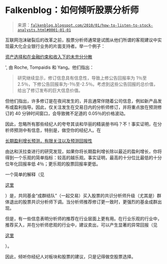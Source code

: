 <!--yml

category: 未分类

日期：2024-05-12 21:39:25

-->

# Falkenblog：如何倾听股票分析师

> 来源：[`falkenblog.blogspot.com/2010/01/how-to-listen-to-stock-analysts.html#0001-01-01`](http://falkenblog.blogspot.com/2010/01/how-to-listen-to-stock-analysts.html#0001-01-01)

互联网泡沫破裂后的改革之前，股票分析师通常是试图从他们所谓的客观建议中实现最大化企业银行业务的片面支持者。举一个例子：

[资产选择和在金融约束和收入下的未充分分散](http://papers.ssrn.com/sol3/papers.cfm?abstract_id=1364859)

', 由 Roche, Tompaidis 和 Yang。他们指出：

> 研究继续显示，修订信息具有信息性，导致上修公告回报率为 1％至 2.5％，下修公告回报率为-1％至-2.5％。考虑到这些公告回报的总价值，给出了修订发布的巨大信息价值。

但他们指出，许多修订是在夜间发生的，并且通常伴随着公司信息，例如新产品发布或盈利指导。因此，仅关注发生在交易日内的分析师修订，并将重点放在预测修订的 40 分钟时间窗口，会导致微不足道的 0.05％的价格波动。

因此，忽略所有那些经纪人的夸夸其谈和华丽的精装册书吗？不！事实证明，在分析师预测中有信息，特别是，做空你的经纪人。在

[长期盈利增长预测，有限关注以及预测回报性](http://papers.ssrn.com/sol3/papers.cfm?abstract_id=1107637)

由达和沃拉查进行的研究发现，如果你将长期盈利增长除以最近的盈利增长，你将得到一个乐观的简单指标：较高的越乐观。事实证明，最高的十分位比最低的十分位年化回报率低 4％；更乐观的股票回报率更低。

一个简单的解释（见

[这里](http://papers.ssrn.com/sol3/papers.cfm?abstract_id=1363837)

）是，共同基金“成群结队”（一起交易）买入股票的共识分析师升级（尤其是）群体退出的股票共识分析师下调。当分析师推荐修订更一致时，更强烈的基金成群出现。

但是，有一些信息表明分析师的推荐在行业层面上更有用。在行业乐观的行业中，推荐买入，并在分析师悲观的行业中，建议卖出，可以产生显著的异常回报（见

[这里](http://papers.ssrn.com/sol3/papers.cfm?abstract_id=1361620)

）。

因此，倾听你经纪人对板块和股票的建议，只是记得做空股票选择。
